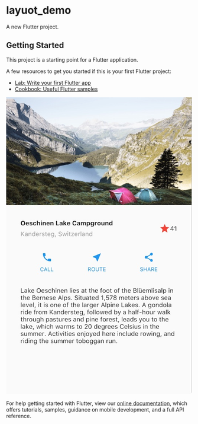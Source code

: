 # layuot_demo

A new Flutter project.

## Getting Started

This project is a starting point for a Flutter application.

A few resources to get you started if this is your first Flutter project:

- [Lab: Write your first Flutter app](https://flutter.dev/docs/get-started/codelab)
- [Cookbook: Useful Flutter samples](https://flutter.dev/docs/cookbook)

![JPG](https://github.com/VitiNho-Dev/Flutter-Layout-Demo/blob/master/images/lakes.jpg)

For help getting started with Flutter, view our
[online documentation](https://flutter.dev/docs), which offers tutorials,
samples, guidance on mobile development, and a full API reference.
